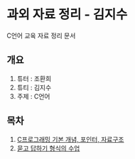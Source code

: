# 과외 자료 정리 - 김지수
C언어 교육 자료 정리 문서

## 개요
1. 튜터 : 조환희
2. 튜티 : 김지수
3. 주제 : C언어

##  목차
1. [C프로그래밍 기본 개념, 포인터, 자료구조](./1회차)
2. [묻고 답하기 형식의 수업](./2회차) 
